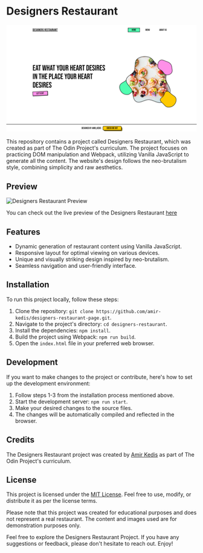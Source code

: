 # Designers Restaurant

![Designers Restaurant](website-review.png)

This repository contains a project called Designers Restaurant, which was created as part of The Odin Project's curriculum. The project focuses on practicing DOM manipulation and Webpack, utilizing Vanilla JavaScript to generate all the content. The website's design follows the neo-brutalism style, combining simplicity and raw aesthetics.

## Preview

![Designers Restaurant Preview](website-preview.gif)

You can check out the live preview of the Designers Restaurant [here](https://amir-kedis.github.io/designers-restaurant-page)

## Features

- Dynamic generation of restaurant content using Vanilla JavaScript.
- Responsive layout for optimal viewing on various devices.
- Unique and visually striking design inspired by neo-brutalism.
- Seamless navigation and user-friendly interface.

## Installation

To run this project locally, follow these steps:

1. Clone the repository: `git clone https://github.com/amir-kedis/designers-restaurant-page.git`.
2. Navigate to the project's directory: `cd designers-restaurant`.
3. Install the dependencies: `npm install`.
4. Build the project using Webpack: `npm run build`.
5. Open the `index.html` file in your preferred web browser.

## Development

If you want to make changes to the project or contribute, here's how to set up the development environment:

1. Follow steps 1-3 from the installation process mentioned above.
2. Start the development server: `npm run start`.
3. Make your desired changes to the source files.
4. The changes will be automatically compiled and reflected in the browser.

## Credits

The Designers Restaurant project was created by [Amir Kedis](https://github.com/amir-kedis) as part of The Odin Project's curriculum. 

## License

This project is licensed under the [MIT License](LICENSE). Feel free to use, modify, or distribute it as per the license terms.

Please note that this project was created for educational purposes and does not represent a real restaurant. The content and images used are for demonstration purposes only.

Feel free to explore the Designers Restaurant Project. If you have any suggestions or feedback, please don't hesitate to reach out. Enjoy!
